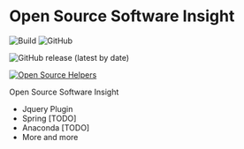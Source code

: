 # Open Source Software Insight

![Build](https://github.com/harkue/oss-insight/workflows/Build/badge.svg)   ![GitHub](https://img.shields.io/github/license/harkue/oss-insight)

![GitHub release (latest by date)](https://img.shields.io/github/v/release/harkue/oss-insight)

[![Open Source Helpers](https://www.codetriage.com/harkue/oss-insight/badges/users.svg)](https://www.codetriage.com/harkue/oss-insight)


Open Source Software Insight
 - Jquery Plugin
 - Spring [TODO]
 - Anaconda [TODO]
 - More and more
